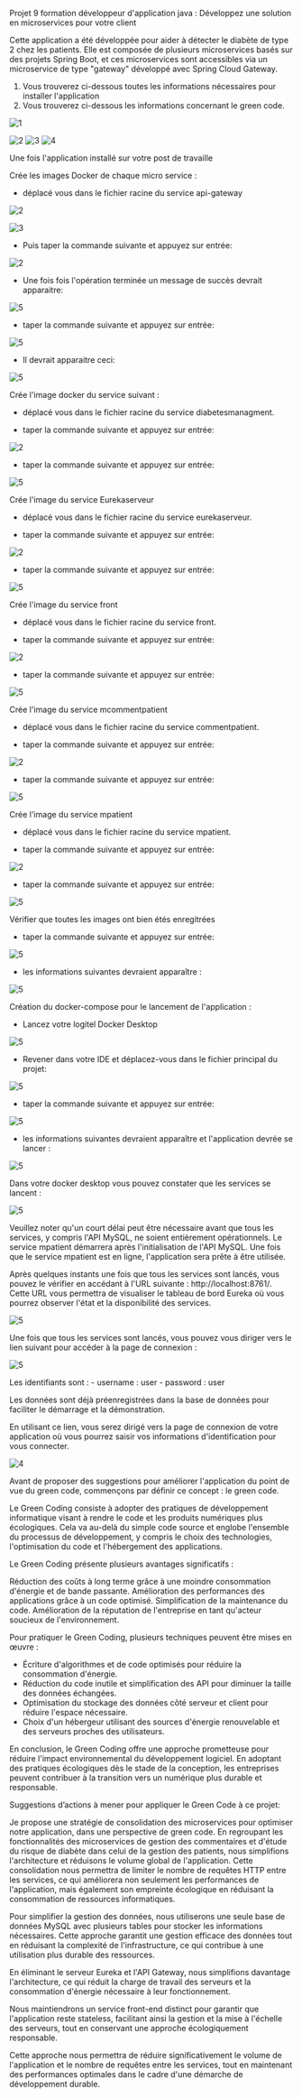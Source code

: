 Projet 9 formation développeur d'application java : Développez une solution en microservices pour votre client

Cette application a été développée pour aider à détecter le diabète de type 2 chez les patients.
Elle est composée de plusieurs microservices basés sur des projets Spring Boot, et ces microservices
sont accessibles via un microservice de type "gateway" développé avec Spring Cloud Gateway. 

 1. Vous trouverez ci-dessous toutes les informations nécessaires pour installer l'application 
 2. Vous trouverez ci-dessous les informations concernant le green code.

![1](https://github.com/j-sicard/Medilabo_Solutions/assets/106332407/537f9a42-51fe-46da-8f26-589df481f9b8)

![2](https://github.com/j-sicard/Medilabo_Solutions/assets/106332407/f451f338-a465-428d-ae6e-30d2693bd6c3)
![3](https://github.com/j-sicard/Medilabo_Solutions/assets/106332407/32ee7b8b-4346-4e83-8806-d7e00be1cb9a)
![4](https://github.com/j-sicard/Medilabo_Solutions/assets/106332407/d0a39017-cea7-4ede-8ede-dd5014b60d05) 

Une fois l'application installé sur votre post de travaille

Crée les images Docker de chaque micro service :

- déplacé vous dans le fichier racine du service api-gateway 

![2](https://github.com/j-sicard/Medilabo_Solutions/assets/106332407/47d54cd5-0cfd-437e-8a28-9d8f0869b517)

![3](https://github.com/j-sicard/Medilabo_Solutions/assets/106332407/ec509426-8b64-49f2-807f-a0531c4fd272)

- Puis taper la commande suivante et appuyez sur entrée:

![2](https://github.com/j-sicard/Medilabo_Solutions/assets/106332407/5bc7ee0d-3eb4-4ef4-b838-2c1a74a02edf)

- Une fois fois l'opération terminée un message de succès devrait apparaitre: 

![5](https://github.com/j-sicard/Medilabo_Solutions/assets/106332407/98b03fe9-0790-4749-a6b3-5082f3eb9485)

- taper la commande suivante et appuyez sur entrée:
  
![5](https://github.com/j-sicard/Medilabo_Solutions/assets/106332407/a8b262d5-0911-498c-94f3-7d53fe18c005)

- Il devrait apparaitre ceci:
 
![5](https://github.com/j-sicard/Medilabo_Solutions/assets/106332407/8001bc4d-a253-4b7e-b09e-a46b50e085d3)

Crée l'image docker du service suivant :

- déplacé vous dans le fichier racine du service diabetesmanagment. 

- taper la commande suivante et appuyez sur entrée:

![2](https://github.com/j-sicard/Medilabo_Solutions/assets/106332407/5bc7ee0d-3eb4-4ef4-b838-2c1a74a02edf)

- taper la commande suivante et appuyez sur entrée:

![5](https://github.com/j-sicard/Medilabo_Solutions/assets/106332407/c64d377e-acc8-4b5b-a0aa-f5a494d24104)

Crée l'image du service Eurekaserveur 

- déplacé vous dans le fichier racine du service eurekaserveur. 

- taper la commande suivante et appuyez sur entrée:

![2](https://github.com/j-sicard/Medilabo_Solutions/assets/106332407/5bc7ee0d-3eb4-4ef4-b838-2c1a74a02edf)

- taper la commande suivante et appuyez sur entrée:

![5](https://github.com/j-sicard/Medilabo_Solutions/assets/106332407/2fc8efa8-572b-4691-94f4-2b8535f1b7c5)

Crée l'image du service front 

- déplacé vous dans le fichier racine du service front. 

- taper la commande suivante et appuyez sur entrée:

![2](https://github.com/j-sicard/Medilabo_Solutions/assets/106332407/5bc7ee0d-3eb4-4ef4-b838-2c1a74a02edf)

- taper la commande suivante et appuyez sur entrée:
  
![5](https://github.com/j-sicard/Medilabo_Solutions/assets/106332407/22d49b9f-c214-4a69-8a11-f65c02629797)

Crée l'image du service mcommentpatient 

- déplacé vous dans le fichier racine du service commentpatient. 

- taper la commande suivante et appuyez sur entrée:

![2](https://github.com/j-sicard/Medilabo_Solutions/assets/106332407/5bc7ee0d-3eb4-4ef4-b838-2c1a74a02edf)

- taper la commande suivante et appuyez sur entrée:
    
![5](https://github.com/j-sicard/Medilabo_Solutions/assets/106332407/d5c765b5-b7b4-4772-b43e-c3455c5a0865)

Crée l'image du service mpatient 

- déplacé vous dans le fichier racine du service mpatient. 

- taper la commande suivante et appuyez sur entrée:

![2](https://github.com/j-sicard/Medilabo_Solutions/assets/106332407/5bc7ee0d-3eb4-4ef4-b838-2c1a74a02edf)

- taper la commande suivante et appuyez sur entrée:
  
![5](https://github.com/j-sicard/Medilabo_Solutions/assets/106332407/b81d1482-e787-4846-a743-0c0c1de49b8f)

Vérifier que toutes les images ont bien étés enregitrées

- taper la commande suivante et appuyez sur entrée:
  
![5](https://github.com/j-sicard/Medilabo_Solutions/assets/106332407/73500994-eec5-43a8-b165-31dba3bf297f)

- les informations suivantes devraient apparaître :

![5](https://github.com/j-sicard/Medilabo_Solutions/assets/106332407/091f1124-c8fb-4e59-93f7-77be6c1e7b6d)

Création du docker-compose pour le lancement de l'application :

- Lancez votre logitel Docker Desktop

![5](https://github.com/j-sicard/Medilabo_Solutions/assets/106332407/8bd5ba15-3e5d-4f9d-953a-d18b20c45f72)

- Revener dans votre IDE et déplacez-vous dans le fichier principal du projet:
    
![5](https://github.com/j-sicard/Medilabo_Solutions/assets/106332407/8818a2ba-3aa3-4cee-8b18-1e06baeac2d5)

- taper la commande suivante et appuyez sur entrée:
  
![5](https://github.com/j-sicard/Medilabo_Solutions/assets/106332407/9fa8531a-c79f-4214-8629-fb12cbc46528)


- les informations suivantes devraient apparaître et l'application devrée se lancer :

![5](https://github.com/j-sicard/Medilabo_Solutions/assets/106332407/889ee495-bac9-4c03-b40c-e42944a2bc4f)

Dans votre docker desktop vous pouvez constater que les services se lancent :

![5](https://github.com/j-sicard/Medilabo_Solutions/assets/106332407/2c45370c-72e7-4931-a8e8-b50e75aad135)

Veuillez noter qu'un court délai peut être nécessaire avant que tous les services, y compris l'API MySQL, ne soient entièrement opérationnels.
Le service mpatient démarrera après l'initialisation de l'API MySQL. Une fois que le service mpatient est en ligne, l'application sera prête à être utilisée.

Après quelques instants une fois que tous les services sont lancés, vous pouvez le vérifier en accédant à l'URL suivante : http://localhost:8761/.
Cette URL vous permettra de visualiser le tableau de bord Eureka où vous pourrez observer l'état et la disponibilité des services.

![5](https://github.com/j-sicard/Medilabo_Solutions/assets/106332407/ecd5af3c-3cc7-47d7-9527-b714c9db0ecf)

Une fois que tous les services sont lancés, vous pouvez vous diriger vers le lien suivant pour accéder à la page de connexion :

![5](https://github.com/j-sicard/Medilabo_Solutions/assets/106332407/ab30364d-af6a-4733-8473-5de0ef69d0e4)

Les identifiants sont : 
                       - username : user 
                       - password : user

Les données sont déjà préenregistrées dans la base de données pour faciliter le démarrage et la démonstration.

En utilisant ce lien, vous serez dirigé vers la page de connexion de votre application où vous pourrez saisir vos informations d'identification pour vous connecter.

![4](https://github.com/j-sicard/Medilabo_Solutions/assets/106332407/7c1e5c75-cd1f-4f14-8c1d-5830c95db695)

Avant de proposer des suggestions pour améliorer l'application du point de vue du green code, commençons par définir ce concept : le green code. 

Le Green Coding consiste à adopter des pratiques de développement informatique visant à rendre le code et les produits numériques plus écologiques. Cela va au-delà du simple code source et englobe l'ensemble du processus de développement, y compris le choix des technologies, l'optimisation du code et l'hébergement des applications.

Le Green Coding présente plusieurs avantages significatifs :

Réduction des coûts à long terme grâce à une moindre consommation d'énergie et de bande passante.
Amélioration des performances des applications grâce à un code optimisé.
Simplification de la maintenance du code.
Amélioration de la réputation de l'entreprise en tant qu'acteur soucieux de l'environnement.

Pour pratiquer le Green Coding, plusieurs techniques peuvent être mises en œuvre :

- Écriture d'algorithmes et de code optimisés pour réduire la consommation d'énergie.
- Réduction du code inutile et simplification des API pour diminuer la taille des données échangées.
- Optimisation du stockage des données côté serveur et client pour réduire l'espace nécessaire.
- Choix d'un hébergeur utilisant des sources d'énergie renouvelable et des serveurs proches des utilisateurs.

En conclusion, le Green Coding offre une approche prometteuse pour réduire l'impact environnemental du développement logiciel. En adoptant des pratiques écologiques dès le stade de la conception, les entreprises peuvent contribuer à la transition vers un numérique plus durable et responsable.

Suggestions d’actions à mener pour appliquer le Green Code à ce projet:

Je propose une stratégie de consolidation des microservices pour optimiser notre application, dans une perspective de green code.
En regroupant les fonctionnalités des microservices de gestion des commentaires et d'étude du risque de diabète dans celui de la gestion des patients, 
nous simplifions l'architecture et réduisons le volume global de l'application. Cette consolidation nous permettra de limiter le nombre de requêtes HTTP entre les services, 
ce qui améliorera non seulement les performances de l'application, mais également son empreinte écologique en réduisant la consommation de ressources informatiques.

Pour simplifier la gestion des données, nous utiliserons une seule base de données MySQL avec plusieurs tables pour stocker les informations nécessaires.
Cette approche garantit une gestion efficace des données tout en réduisant la complexité de l'infrastructure, ce qui contribue à une utilisation plus durable des ressources.

En éliminant le serveur Eureka et l'API Gateway, nous simplifions davantage l'architecture, ce qui réduit la charge de travail des serveurs et la consommation d'énergie nécessaire à leur fonctionnement.

Nous maintiendrons un service front-end distinct pour garantir que l'application reste stateless, facilitant ainsi la gestion et la mise à l'échelle des serveurs, 
tout en conservant une approche écologiquement responsable.

Cette approche nous permettra de réduire significativement le volume de l'application et le nombre de requêtes entre les services,
tout en maintenant des performances optimales dans le cadre d'une démarche de développement durable.



